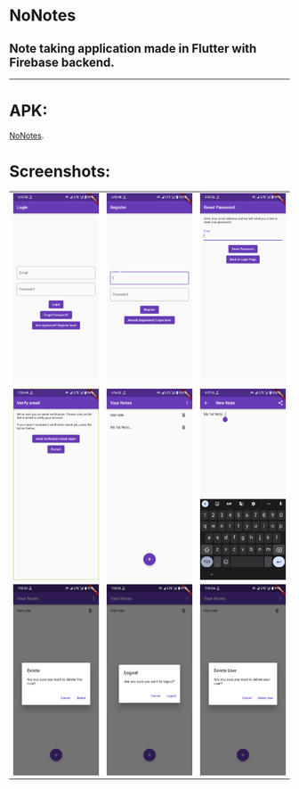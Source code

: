 # NoNotes

## Note taking application made in Flutter with Firebase backend. <br>

***
# APK: 
[NoNotes](https://github.com/ShlokBharadwaj/no-notes/releases/tag/v1.0.0).


# Screenshots: <br>
<table style={border: "none"}>
<tr>
<td><img src="assets/screenshots/login_screen.png" alt="Login screen"></td>
<td><img src="assets/screenshots/register_screen.png" alt="Register screen"></td>
<td><img src="assets/screenshots/reset_password.png" alt="Reset password screen"></td>
</tr>

<tr>
<td><img src="assets/screenshots/verify_email.png" alt="Verify email screen"></td>
<td><img src="assets/screenshots/your_notes_view.png" alt="Notes screen"></td>
<td><img src="assets/screenshots/create_update_notes.png" alt="Create or Update notes screen"></td>
</tr>

<tr>
<td><img src="assets/screenshots/delete_note.png" alt="Delete notes screen"></td>
<td><img src="assets/screenshots/logout_user.png" alt="Logout user screen"></td>
<td><img src="assets/screenshots/delete_user.png" alt="Delete user screen"></td>
</tr>

</table>
